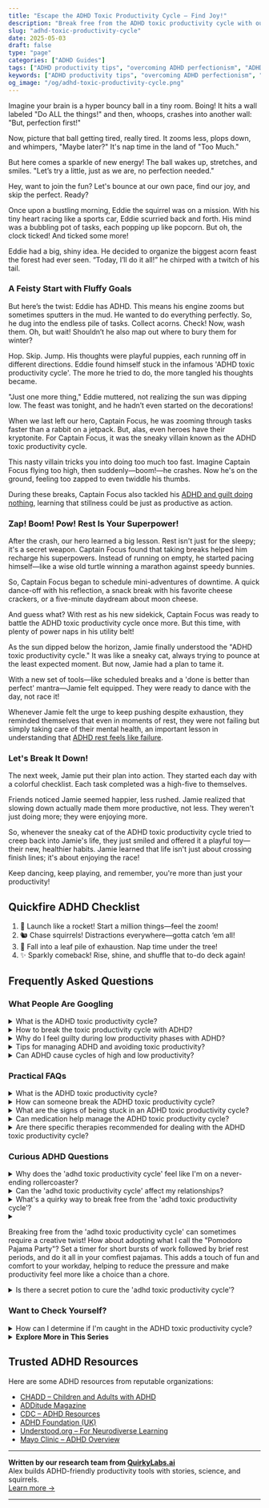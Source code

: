 ```yaml
---
title: "Escape the ADHD Toxic Productivity Cycle – Find Joy!"
description: "Break free from the ADHD toxic productivity cycle with our blog! Discover playful insights and cozy validation to help you bounce back at your own joyful pace. Feel seen and uplifted today!"
slug: "adhd-toxic-productivity-cycle"
date: 2025-05-03
draft: false
type: "page"
categories: ["ADHD Guides"]
tags: ["ADHD productivity tips", "overcoming ADHD perfectionism", "ADHD energy management", "managing ADHD tasks", "breaking ADHD productivity cycle", "ADHD and self-acceptance", "ADHD playful productivity strategies"]
keywords: ["ADHD productivity tips", "overcoming ADHD perfectionism", "ADHD energy management", "managing ADHD tasks", "breaking ADHD productivity cycle", "ADHD and self-acceptance", "ADHD playful productivity strategies"]
og_image: "/og/adhd-toxic-productivity-cycle.png"
---
```


Imagine your brain is a hyper bouncy ball in a tiny room. Boing! It hits a wall labeled "Do ALL the things!" and then, whoops, crashes into another wall: "But, perfection first!"

Now, picture that ball getting tired, really tired. It zooms less, plops down, and whimpers, "Maybe later?" It's nap time in the land of "Too Much."

But here comes a sparkle of new energy! The ball wakes up, stretches, and smiles. "Let’s try a little, just as we are, no perfection needed."

Hey, want to join the fun? Let's bounce at our own pace, find our joy, and skip the perfect. Ready?

Once upon a bustling morning, Eddie the squirrel was on a mission. With his tiny heart racing like a sports car, Eddie scurried back and forth. His mind was a bubbling pot of tasks, each popping up like popcorn. But oh, the clock ticked! And ticked some more!

Eddie had a big, shiny idea. He decided to organize the biggest acorn feast the forest had ever seen. “Today, I’ll do it all!” he chirped with a twitch of his tail.

### A Feisty Start with Fluffy Goals

But here’s the twist: Eddie has ADHD. This means his engine zooms but sometimes sputters in the mud. He wanted to do everything perfectly. So, he dug into the endless pile of tasks. Collect acorns. Check! Now, wash them. Oh, but wait! Shouldn’t he also map out where to bury them for winter?

Hop. Skip. Jump. His thoughts were playful puppies, each running off in different directions. Eddie found himself stuck in the infamous 'ADHD toxic productivity cycle'. The more he tried to do, the more tangled his thoughts became.

"Just one more thing," Eddie muttered, not realizing the sun was dipping low. The feast was tonight, and he hadn’t even started on the decorations!

When we last left our hero, Captain Focus, he was zooming through tasks faster than a rabbit on a jetpack. But, alas, even heroes have their kryptonite. For Captain Focus, it was the sneaky villain known as the ADHD toxic productivity cycle.

This nasty villain tricks you into doing too much too fast. Imagine Captain Focus flying too high, then suddenly—boom!—he crashes. Now he's on the ground, feeling too zapped to even twiddle his thumbs.

During these breaks, Captain Focus also tackled his [ADHD and guilt doing nothing](/pages/adhd-and-guilt-doing-nothing/), learning that stillness could be just as productive as action.

### Zap! Boom! Pow! Rest Is Your Superpower!

After the crash, our hero learned a big lesson. Rest isn't just for the sleepy; it's a secret weapon. Captain Focus found that taking breaks helped him recharge his superpowers. Instead of running on empty, he started pacing himself—like a wise old turtle winning a marathon against speedy bunnies.

So, Captain Focus began to schedule mini-adventures of downtime. A quick dance-off with his reflection, a snack break with his favorite cheese crackers, or a five-minute daydream about moon cheese.

And guess what? With rest as his new sidekick, Captain Focus was ready to battle the ADHD toxic productivity cycle once more. But this time, with plenty of power naps in his utility belt!

As the sun dipped below the horizon, Jamie finally understood the "ADHD toxic productivity cycle." It was like a sneaky cat, always trying to pounce at the least expected moment. But now, Jamie had a plan to tame it.

With a new set of tools—like scheduled breaks and a 'done is better than perfect' mantra—Jamie felt equipped. They were ready to dance with the day, not race it!

Whenever Jamie felt the urge to keep pushing despite exhaustion, they reminded themselves that even in moments of rest, they were not failing but simply taking care of their mental health, an important lesson in understanding that [ADHD rest feels like failure](/pages/adhd-rest-feels-like-failure).

### Let's Break It Down!

The next week, Jamie put their plan into action. They started each day with a colorful checklist. Each task completed was a high-five to themselves.

Friends noticed Jamie seemed happier, less rushed. Jamie realized that slowing down actually made them more productive, not less. They weren't just doing more; they were enjoying more.

So, whenever the sneaky cat of the ADHD toxic productivity cycle tried to creep back into Jamie's life, they just smiled and offered it a playful toy—their new, healthier habits. Jamie learned that life isn't just about crossing finish lines; it's about enjoying the race!

Keep dancing, keep playing, and remember, you're more than just your productivity!

## Quickfire ADHD Checklist

1. 🚀 Launch like a rocket! Start a million things—feel the zoom!
2. 🐿️ Chase squirrels! Distractions everywhere—gotta catch ‘em all!
3. 🍂 Fall into a leaf pile of exhaustion. Nap time under the tree!
4. ✨ Sparkly comeback! Rise, shine, and shuffle that to-do deck again!

## Frequently Asked Questions



### What People Are Googling

<details><summary>What is the ADHD toxic productivity cycle?</summary><p>Ah, the ADHD toxic productivity cycle is something many of us tangle with. It starts when you feel an intense pressure to be productive at all times, often fueled by the desire to prove oneself or make up for past struggles with procrastination. This pressure can lead to overworking and burnout, which ironically, results in a period of low productivity. During this low phase, feelings of guilt and inadequacy creep in, which might push you to start the cycle all over again in hopes of redeeming yourself. It’s like being on a productivity roller coaster that doesn’t really have a comfy stop point!</p></details>
<details><summary>How to break the toxic productivity cycle with ADHD?</summary><p>Breaking free from the grip of toxic productivity, especially when you have ADHD, starts with embracing self-compassion—acknowledging that it's okay not to be constantly productive. Begin by setting realistic, achievable goals for yourself that align with your energy levels and interests, which can help reduce the pressure and guilt often associated with productivity. Remember to schedule regular breaks and include time for rest; your brain will thank you for the chance to recharge. Lastly, consider creating a supportive environment around you by connecting with others who understand the unique challenges of ADHD, perhaps in online forums or local support groups, where shared experiences and tips can make a world of difference.</p></details>
<details><summary>Why do I feel guilty during low productivity phases with ADHD?</summary><p>Feeling guilty during low productivity phases when you have ADHD is incredibly common, and it's really understandable why you might feel this way. ADHD can make it challenging to keep up with a consistent level of productivity, which sometimes doesn't match the expectations set by ourselves or others. Remember, your value isn't tied to your productivity; ADHD is part of your unique brain wiring that includes ebbs and flows in energy and focus. Be kind to yourself during these times, and consider them necessary pauses allowing your mind to recharge and regroup. 🌼</p></details>
<details><summary>Tips for managing ADHD and avoiding toxic productivity?</summary><p>Absolutely, finding a healthy balance is key, especially with ADHD! One helpful tip is to break tasks into smaller, manageable chunks. This can prevent feeling overwhelmed and keep you moving forward without the pressure to be "always on." Also, be sure to integrate plenty of breaks—genuine downtime to rest and recharge your brain. Remember, productivity doesn't mean doing all the time; it's about doing what matters effectively and sustainably.</p></details>
<details><summary>Can ADHD cause cycles of high and low productivity?</summary><p>Absolutely, experiencing cycles of high and low productivity is quite common among individuals with ADHD. These fluctuations often stem from how ADHD affects energy levels, focus, and interest. During a high, you might feel supercharged, diving deep into tasks with great enthusiasm and effectiveness — this is sometimes called hyperfocus. Then, there might be times when motivation wanes and tasks feel much more challenging, leading to lower productivity. It's all part of the unique ebb and flow of energy that comes with ADHD.</p></details>



### Practical FAQs

<details><summary>What is the ADHD toxic productivity cycle?</summary><p>Ah, the ADHD toxic productivity cycle is a bit like being stuck on a merry-go-round that sometimes spins a bit too fast. It often starts when someone with ADHD feels they aren’t achieving enough, leading them to overcompensate by taking on too many tasks at once. This burst of activity can be unsustainable, leading to burnout, followed by a period of low productivity filled with self-criticism. It’s important to recognize this pattern so you can gently step off the ride, allowing yourself to find a more balanced and kind pace.</p></details>
<details><summary>How can someone break the ADHD toxic productivity cycle?</summary><p>Breaking the ADHD toxic productivity cycle can feel like untangling a tricky knot, but it’s totally doable with some gentle steps. First, try to reframe your thinking: value your efforts over the outcomes, and remember that rest and breaks are essential, not wasted time. Setting smaller, achievable goals can also help reduce the feeling of being overwhelmed and build up your confidence. Lastly, don’t hesitate to reach out for support, whether it’s talking to a friend, joining an ADHD community, or working with a coach. Each small step you take is a comfy stride towards a healthier, more balanced approach to productivity.</p></details>
<details><summary>What are the signs of being stuck in an ADHD toxic productivity cycle?</summary><p>Recognizing when you're caught in an ADHD toxic productivity cycle can be really key to managing your well-being. You might notice that you're pushing yourself excessively, feeling guilty whenever you’re resting or engaging in activities just for fun. There's often a persistent worry that you're not doing 'enough' or a fear of slowing down, which can make you overlook your body's signals for rest. If these feelings sound familiar, it might be a good time to take a gentle pause and reassess how you can balance productivity with healthy breaks and self-care.</p></details>
<details><summary>Can medication help manage the ADHD toxic productivity cycle?</summary><p>Absolutely, medication can be a useful tool in managing the toxic productivity cycle often experienced with ADHD. By improving focus and decreasing impulsivity, medication can help you gain more control over your task initiation and follow-through, which is often disrupted by this cycle. It's like having a gentle guide to help keep your productivity on a more even and sustainable path, rather than riding those exhausting highs and lows. Always remember to work closely with your healthcare provider to find the best medication and dosage for your unique needs!</p></details>
<details><summary>Are there specific therapies recommended for dealing with the ADHD toxic productivity cycle?</summary><p>Absolutely, there are several therapeutic approaches that can be really beneficial in managing the ADHD toxic productivity cycle. Cognitive Behavioral Therapy (CBT) is particularly recommended because it helps modify thought patterns, thereby improving emotional regulation and reducing the pressures of overachievement. Additionally, ADHD coaching can be a cozy complement, focusing on tailoring strategies that align with your personal productivity goals while ensuring you maintain a healthy balance. Remember, finding the right therapy is like picking the perfect comfort blanket; it might take a little time to find the best one, but it’s so worth it for the warmth and support it provides.</p></details>



### Curious ADHD Questions

<details><summary>Why does the 'adhd toxic productivity cycle' feel like I'm on a never-ending rollercoaster?</summary><p>Ah, that feeling is incredibly common, and you're definitely not alone in this. The 'ADHD toxic productivity cycle' often feels like a never-ending rollercoaster because it combines intense bursts of productivity (when hyperfocus kicks in) with periods of low activity or burnout when your energy dips. This cycle can be especially taxing because it's hard to predict when you'll be up and when you’ll be down, making it challenging to plan and feel stable. Remember, it's okay to have these fluctuations, and recognizing this pattern is a great first step in managing it more gently and effectively.</p></details>
<details><summary>Can the 'adhd toxic productivity cycle' affect my relationships?</summary><p>Absolutely, the 'ADHD toxic productivity cycle' can indeed have an impact on your relationships. This cycle often involves alternating periods of high productivity ("hyperfocus") and lower productivity, which might make it challenging for others to understand and keep up with your pacing. It's important to communicate openly with your loved ones about how ADHD affects you, including these productivity swings. By sharing your experiences, you can help them understand your needs and struggles, fostering a supportive environment that strengthens your relationships.</p></details>
<details><summary>What's a quirky way to break free from the 'adhd toxic productivity cycle'?</summary><p>Oh, what a great question! A quirky and fun way to break free from the "ADHD toxic productivity cycle" is to introduce what I like to call "joyful detours." Set a playful timer to go off at random times during your workday and, when it rings, give yourself full permission to engage in a brief, joyous activity—maybe a dance break, a quick walk outside, or doodling on a scratch pad. This not only shakes up your routine in a delightful way but also helps reset your brain, making it easier to return to your tasks refreshed and with a smile. It’s like giving your day little sparks of happiness to look forward to!</p></details>
<details><summary><p>Breaking free from the 'adhd toxic productivity cycle' can sometimes require a creative twist! How about adopting what I call the "Pomodoro Pajama Party"? Set a timer for short bursts of work followed by brief rest periods, and do it all in your comfiest pajamas. This adds a touch of fun and comfort to your workday, helping to reduce the pressure and make productivity feel more like a choice than a chore.</p></summary><p>I love your idea of the "Pomodoro Pajama Party"! It sounds like a fantastic and cozy way to bring a bit of lighthearted fun into managing tasks. By breaking work into manageable chunks and dressing comfortably, you're creating a nurturing environment that respects your need for breaks and comfort. This approach not only makes productivity more enjoyable but also helps in reducing the overwhelming pressure often associated with getting things done. Keep embracing such creative strategies; they can truly make a difference in how you feel about your workday!</p></details>
<details><summary>Is there a secret potion to cure the 'adhd toxic productivity cycle'?</summary><p>Oh, wouldn't a secret potion be wonderful? While there isn’t a magical cure for the 'ADHD toxic productivity cycle,' there are definitely strategies we can embrace to manage it better. Creating a balanced routine that includes regular breaks, setting realistic goals, and perhaps most importantly, practicing self-compassion can really help ease the pressure. Remember, productivity is not the measure of your worth, and it's perfectly okay to have ups and downs.</p></details>



### Want to Check Yourself?

<details><summary>How can I determine if I'm caught in the ADHD toxic productivity cycle?</summary><p>Ah, recognizing the toxic productivity cycle with ADHD can be a bit like spotting a sneaky cat in a dim room! You might be in this cycle if you find yourself constantly pushing for more and more results, feeling never quite satisfied with what you accomplish. Another sign is if your self-worth is tightly knitted with your productivity—feeling only as good as your last achievement. Take a gentle moment to reflect on how you feel about your to-do list: is it a source of stress more than accomplishment? Listening to these feelings can be your first cozy step towards understanding and adjusting your approach.</p></details>

<script type="application/ld+json">
{
  "@context": "https://schema.org",
  "@type": "FAQPage",
  "mainEntity": [
    {
      "@type": "Question",
      "name": "What is the ADHD toxic productivity cycle?",
      "acceptedAnswer": {
        "@type": "Answer",
        "text": "Ah, the ADHD toxic productivity cycle is something many of us tangle with. It starts when you feel an intense pressure to be productive at all times, often fueled by the desire to prove oneself or make up for past struggles with procrastination. This pressure can lead to overworking and burnout, which ironically, results in a period of low productivity. During this low phase, feelings of guilt and inadequacy creep in, which might push you to start the cycle all over again in hopes of redeeming yourself. It\u2019s like being on a productivity roller coaster that doesn\u2019t really have a comfy stop point!"
      }
    },
    {
      "@type": "Question",
      "name": "How to break the toxic productivity cycle with ADHD?",
      "acceptedAnswer": {
        "@type": "Answer",
        "text": "Breaking free from the grip of toxic productivity, especially when you have ADHD, starts with embracing self-compassion\u2014acknowledging that it's okay not to be constantly productive. Begin by setting realistic, achievable goals for yourself that align with your energy levels and interests, which can help reduce the pressure and guilt often associated with productivity. Remember to schedule regular breaks and include time for rest; your brain will thank you for the chance to recharge. Lastly, consider creating a supportive environment around you by connecting with others who understand the unique challenges of ADHD, perhaps in online forums or local support groups, where shared experiences and tips can make a world of difference."
      }
    },
    {
      "@type": "Question",
      "name": "Why do I feel guilty during low productivity phases with ADHD?",
      "acceptedAnswer": {
        "@type": "Answer",
        "text": "Feeling guilty during low productivity phases when you have ADHD is incredibly common, and it's really understandable why you might feel this way. ADHD can make it challenging to keep up with a consistent level of productivity, which sometimes doesn't match the expectations set by ourselves or others. Remember, your value isn't tied to your productivity; ADHD is part of your unique brain wiring that includes ebbs and flows in energy and focus. Be kind to yourself during these times, and consider them necessary pauses allowing your mind to recharge and regroup. \ud83c\udf3c"
      }
    },
    {
      "@type": "Question",
      "name": "Tips for managing ADHD and avoiding toxic productivity?",
      "acceptedAnswer": {
        "@type": "Answer",
        "text": "Absolutely, finding a healthy balance is key, especially with ADHD! One helpful tip is to break tasks into smaller, manageable chunks. This can prevent feeling overwhelmed and keep you moving forward without the pressure to be \"always on.\" Also, be sure to integrate plenty of breaks\u2014genuine downtime to rest and recharge your brain. Remember, productivity doesn't mean doing all the time; it's about doing what matters effectively and sustainably."
      }
    },
    {
      "@type": "Question",
      "name": "Can ADHD cause cycles of high and low productivity?",
      "acceptedAnswer": {
        "@type": "Answer",
        "text": "Absolutely, experiencing cycles of high and low productivity is quite common among individuals with ADHD. These fluctuations often stem from how ADHD affects energy levels, focus, and interest. During a high, you might feel supercharged, diving deep into tasks with great enthusiasm and effectiveness \u2014 this is sometimes called hyperfocus. Then, there might be times when motivation wanes and tasks feel much more challenging, leading to lower productivity. It's all part of the unique ebb and flow of energy that comes with ADHD."
      }
    }
  ]
}
</script>
<script type="application/ld+json">
{
  "@context": "https://schema.org",
  "@type": "Article",
  "author": {
    "@type": "Person",
    "name": "QuirkyLabs",
    "url": "https://quirkylabs.ai/about"
  },
  "headline": "\"Escape the ADHD Toxic Productivity Cycle \u2013 Find Joy!\"",
  "mainEntityOfPage": "https://blog.quirkylabs.ai/pages/adhd-toxic-productivity-cycle/",
  "datePublished": "2025-05-03"
}
</script>
<script type="application/ld+json">
{
  "@context": "https://schema.org",
  "@type": "BreadcrumbList",
  "itemListElement": [
    {
      "@type": "ListItem",
      "position": 1,
      "name": "Home",
      "item": "https://quirkylabs.ai/"
    },
    {
      "@type": "ListItem",
      "position": 2,
      "name": "Blog",
      "item": "https://blog.quirkylabs.ai/"
    },
    {
      "@type": "ListItem",
      "position": 3,
      "name": "\"Escape the ADHD Toxic Productivity Cycle \u2013 Find Joy!\"",
      "item": "https://blog.quirkylabs.ai/pages/adhd-toxic-productivity-cycle/"
    }
  ]
}
</script>

<details>
<summary><strong>Explore More in This Series</strong></summary>

- [Adhd Breaks Trigger Panic](/pages/adhd-breaks-trigger-panic/)
- [Adhd Struggles With Balance](/pages/adhd-struggles-with-balance/)
- [Adhd Hustle Burnout](/pages/adhd-hustle-burnout/)
- [Adhd Cant Relax](/pages/adhd-cant-relax/)
- [Adhd Cant Enjoy Leisure](/pages/adhd-cant-enjoy-leisure/)
- [Adhd Cant Slow Down](/pages/adhd-cant-slow-down/)
- [Adhd Rest Feels Like Failure](/pages/adhd-rest-feels-like-failure/)
- [Adhd Cant Sit Still](/pages/adhd-cant-sit-still/)
</details>



## Trusted ADHD Resources

Here are some ADHD resources from reputable organizations:

- [CHADD – Children and Adults with ADHD](https://chadd.org)
- [ADDitude Magazine](https://www.additudemag.com)
- [CDC – ADHD Resources](https://www.cdc.gov/ncbddd/adhd)
- [ADHD Foundation (UK)](https://www.adhdfoundation.org.uk)
- [Understood.org – For Neurodiverse Learning](https://www.understood.org)
- [Mayo Clinic – ADHD Overview](https://www.mayoclinic.org/diseases-conditions/adhd)


---

**Written by our research team from [QuirkyLabs.ai](https://quirkylabs.ai)**  
Alex builds ADHD-friendly productivity tools with stories, science, and squirrels.  
[Learn more →](https://quirkylabs.ai)

---